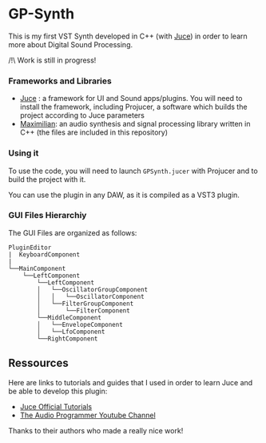 # GP-Synth
 
 This is my first VST Synth developed in C++ 
 (with [Juce](https://juce.com/)) in order to 
 learn more about Digital Sound Processing.  
 
 /!\ Work is still in progress!
 
 
 ### Frameworks and Libraries
 
 * [Juce](https://juce.com/) : a framework for UI and Sound 
 apps/plugins. You will need to install the framework, including 
 Projucer, a software which builds the project according to Juce 
 parameters
 * [Maximilian](https://github.com/micknoise/Maximilian): an audio 
 synthesis and signal processing library written in C++ (the files are included in this repository)
 
 ### Using it
 
To use the code, you will need to launch `GPSynth.jucer` with Projucer
and to build the project with it.

You can use the plugin in any DAW, as it is compiled as a VST3 plugin.
 

 ### GUI Files Hierarchiy
 
The GUI Files are organized as follows:
 
 ```
 PluginEditor  
 |  KeyboardComponent
 |
 └──MainComponent
     └──LeftComponent
         └──LeftComponent
         │   └──OscillatorGroupComponent
         │   │   └──OscillatorComponent
         │   └──FilterGroupComponent
         │       └──FilterComponent
         └──MiddleComponent
         │   └──EnvelopeComponent
         │   └──LfoComponent
         └──RightComponent
 
 ```
 

 ## Ressources
 
 Here are links to tutorials and guides that I used in order to 
 learn Juce and be able to develop this plugin: 
 
 * [Juce Official Tutorials](https://juce.com/learn/tutorials)
 * [The Audio Programmer Youtube Channel](https://www.youtube.com/theaudioprogrammer)
 
 Thanks to their authors who made a really nice work!
 

